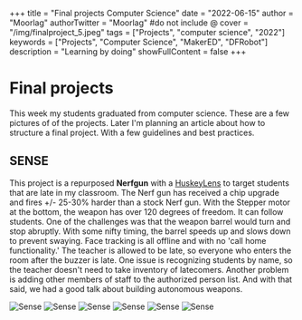 +++
title = "Final projects Computer Science"
date = "2022-06-15"
author = "Moorlag"
authorTwitter = "Moorlag" #do not include @
cover = "/img/finalproject_5.jpeg"
tags = ["Projects", "computer science", "2022"]
keywords = ["Projects", "Computer Science", "MakerED", "DFRobot"]
description = "Learning by doing"
showFullContent = false
+++
# Final projects
This week my students graduated from computer science. These are a few pictures of of the projects. Later I'm planning an article about how to structure a final project. With a few guidelines and best practices.

## SENSE
This project is a repurposed **Nerfgun** with a [HuskeyLens](https://wiki.dfrobot.com/HUSKYLENS_V1.0_SKU_SEN0305_SEN0336) to target students that are late in my classroom. The Nerf gun has received a chip upgrade and fires +/- 25-30% harder than a stock Nerf gun. With the Stepper motor at the bottom, the weapon has over 120 degrees of freedom. It can follow students. One of the challenges was that the weapon barrel would turn and stop abruptly. With some nifty timing, the barrel speeds up and slows down to prevent swaying. Face tracking is all offline and with no 'call home functionality.' The teacher is allowed to be late, so everyone who enters the room after the buzzer is late. One issue is recognizing students by name, so the teacher doesn't need to take inventory of latecomers. Another problem is adding other members of staff to the authorized person list. And with that said, we had a good talk about building autonomous weapons.

![Sense](/img/finalproject_6.jpeg "SENSE")
![Sense](/img/finalproject_4.jpeg "SENSE")
![Sense](/img/finalproject_8.jpeg "SENSE")
![Sense](/img/finalproject_9.jpeg "SENSE")
![Sense](/img/finalproject_5.jpeg "SENSE")
![Sense](/img/finalproject_11.jpeg "SENSE")
